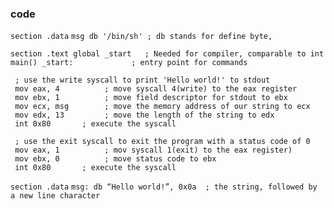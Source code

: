 ### code

`section .data`
  `msg db '/bin/sh' ; db stands for define byte,` 

`section .text
  global _start   ; Needed for compiler, comparable to int main()
_start:             ; entry point for commands`

     ; use the write syscall to print 'Hello world!' to stdout
     mov eax, 4          ; move syscall 4(write) to the eax register
     mov ebx, 1          ; move field descriptor for stdout to ebx
     mov ecx, msg        ; move the memory address of our string to ecx
     mov edx, 13         ; move the length of the string to edx
     int 0x80       ; execute the syscall
 
     ; use the exit syscall to exit the program with a status code of 0
     mov eax, 1          ; mov syscall 1(exit) to the eax register)
     mov ebx, 0          ; move status code to ebx
     int 0x80       ; execute the syscall
     
`section .data`
     `msg: db “Hello world!”, 0x0a  ; the string, followed by a new line character`
